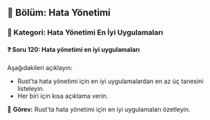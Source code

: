 ## 📘 Bölüm: Hata Yönetimi  
### 🔹 Kategori: Hata Yönetimi En İyi Uygulamaları  
#### ❓ Soru 120: Hata yönetimi en iyi uygulamaları

Aşağıdakileri açıklayın:

- Rust'ta hata yönetimi için en iyi uygulamalardan en az üç tanesini listeleyin.
- Her biri için kısa açıklama verin.

🔧 **Görev:** Rust'ta hata yönetimi için en iyi uygulamaları özetleyin.
